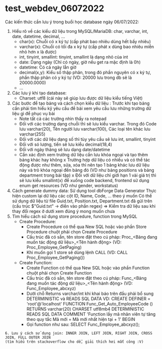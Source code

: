 # test_webdev_06072022
Các kiến thức cần lưu ý trong buổi học database ngày 06/07/2022:
  1. Hiểu rõ về các kiểu dữ liệu trong MySQL/MariaDB: char, varchar, int, date, datetime, decimal, ...
     - char(x): Chuỗi có x ký tự (cấp phát bao nhiêu dùng hết bấy nhiêu) 
     - varchar(x): Chuỗi có tối đa x ký tự (cấp phát x dùng bao nhiêu miễn nhỏ hơn x là được)
     - int, tinyint, smallint: tinyint, smallint là dạng nhỏ của int
     - date: Dạng ngày (Chỉ có ngày, giờ nếu get ra mặc định là 0h)
     - datetime: Có cả ngày lẫn giờ
     - decimal(x,y): Kiểu số thập phân, trong đó phần nguyên có x ký tự, phần thập phân có y ký tự (VD: 20000 lưu trong db sẽ là 20000.0000)
     - ...
  2. Các lưu ý khi tạo database:
     - Charset: utf8 (cái này sẽ giúp lưu được dữ liệu kiểu tiếng Việt)
  3. Các bước để tạo bảng và cách chọn kiểu dữ liệu :
     Trước khi tạo bảng cần phải tìm hiểu kỹ yêu cầu đề bài xem yêu cầu lưu những trường dữ liệu gì để phục vụ bài
        + Note tất cả các trường nhìn thấy ra notepad
        + Đối với các trường dạng chuỗi thì sẽ lưu kiểu varchar. Trong đó Code lưu varchar(20), Tên người lưu varchar(100), Các loại tên khác lưu varchar(255)
        + Đối với các dữ liệu dạng số thì tùy yêu cầu sẽ lưu int, smallint, tinyint
        + Đối với só lượng, tiền sẽ lưu kiểu decimal(18,4)
        + Đối với ngày tháng sẽ lưu dạng date/datetime
        + Cần xác định xem trường dữ liệu cần lưu khóa ngoại và tạo thêm bảng khác hay không
           x Trường hợp dữ liệu có nhiều và có thể tác động được như thêm, sửa, xóa thì nên tạo 1 bảng khác lưu dữ liệu này và trỏ khóa ngoại đến bảng đó (VD như bảng positions và bảng department trong bài tập)
           x Đối với dữ liệu chỉ giới hạn 1 vài giá trị thì sẽ lưu kiểu smallint(x) để xuống code backend, frontend sử dụng enum get resources (VD như gender, workstatus)
  4. Cách generate dummy data:
     Sử dụng tool dbForge Data Generator
     Thực hiện custom lại dữ liệu các cột ID, Name, Code, ... theo ý muốn
     Có thể sử dụng dữ liệu từ file Guid.txt, Position.txt, Department.txt đã gửi trên (cấu trúc $"Guid.txt" -> điền vào phần regex) => Kiểm tra dữ liệu sau khi thay đổi regex ở dưới xem đúng ý mong muốn chưa
  5. Tìm hiểu cách sử dụng store procedure, function trong MySQL
     - Create Procedure:
       + Create Procedure có thể qua New SQL hoặc vào phần Store Procedure chuột phải chọn Create Procedure
       + Cấu trúc đã có sẵn, tên store đặt theo cú pháp: Proc_<Bảng đang muốn tác động dữ liệu>_<Tên hành động> (VD: Proc_Employee_GetPaging)
       + Khi muốn gọi 1 store sẽ dùng lệnh CALL (VD: CALL Proc_Employee_GetPaging())
     - Create Function:
       + Create Function có thể qua New SQL hoặc vào phần Function chuột phải chọn Create Function
       + Cấu trúc đã có sẵn, tên store đặt theo cú pháp: Func_<Bảng đang muốn tác động dữ liệu>_<Tên hành động> (VD: Func_Employee_abcxyz)
       + Dưới chỗ Returns varchar/int khi khai báo trên đầu phải bổ sung DETERMINISTIC và READS SQL DATA
         VD: 
            CREATE DEFINER = 'root'@'localhost'
            FUNCTION Func_Get_Auto_EmployeeCode ()
            RETURNS varchar(20) CHARSET utf8mb4
            DETERMINISTIC
            READS SQL DATA
            COMMENT 'Function lấy mã nhân viên tự tăng theo quy tắc Mã mới = Mã mới nhất hiện tại + 1'
            BEGIN
        + Gọi function như sau: SELECT Func_Employee_abcxyz();
        
    6. Lưu ý cách sử dụng join: INNER JOIN, LEFT JOIN, RIGHT JOIN, CROSS JOIN, FULL OUTER JOIN
    (tìm hiểu trên stackoverflow cho dễ, giải thích hơi mất công :V) 
